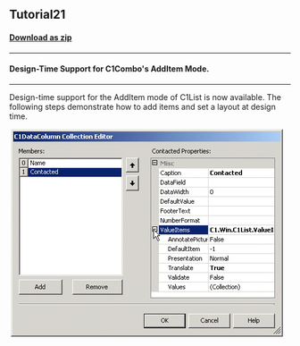 ## Tutorial21
#### [Download as zip](https://grapecity.github.io/DownGit/#/home?url=https://github.com/GrapeCity/ComponentOne-WinForms-Samples/tree/master/NetFramework\List\CS\Tutorials\Tutorial21)
____
#### Design-Time Support for C1Combo's AddItem Mode.
____
Design-time support for the AddItem mode of C1List is now available.
The following steps demonstrate how to add items and set a layout at design time.

![screenshot](screenshot.PNG)
